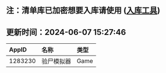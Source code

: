 ## 注：清单库已加密想要入库请使用 ([入库工具](https://github.com/BlankTMing/ManifestAutoUpdate/releases))

## 更新时间：2024-06-07 15:27:46
| AppID | 名称 | 类型  |
| :-------------------- | :----------------------------- | :----------- |
| 1283230 | 验尸模拟器| Game |
